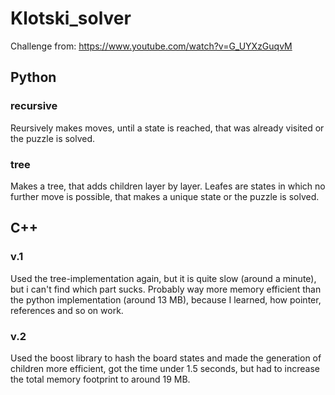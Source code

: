 # Klotski_solver
Challenge from: https://www.youtube.com/watch?v=G_UYXzGuqvM

## Python

### recursive
Reursively makes moves, until a state is reached, that was already visited or the puzzle is solved.

### tree
Makes a tree, that adds children layer by layer. Leafes are states in which no further move is possible, that makes a unique state or the puzzle is solved.

## C++

### v.1

Used the tree-implementation again, but it is quite slow (around a minute), but i can't find which part sucks. Probably way more memory efficient than the python implementation (around 13 MB), because I learned, how pointer, references and so on work.

### v.2

Used the boost library to hash the board states and made the generation of children more efficient, got the time under 1.5 seconds, but had to increase the total memory footprint to around 19 MB.
